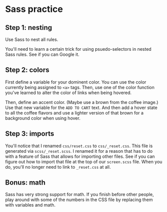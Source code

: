 # Sass practice

## Step 1: nesting

Use Sass to nest all rules.

You'll need to learn a certain trick for using psuedo-selectors in nested Sass rules. See if you can Google it.

## Step 2: colors

First define a variable for your dominent color. You can use the color currently being assigned to `<a>` tags. Then, use one of the color function you've learned to alter the color of links when being hovered.

Then, define an accent color. (Maybe use a brown from the coffee image.) Use that new variable for the `ADD TO CART` text. And then add a hover state to all the coffee flavors and use a lighter version of that brown for a background color when using hover.

## Step 3: imports

You'll notice that I renamed `css/reset.css` to `css/_reset.css`. This file is generated via `scss/_reset.scss`. I renamed it for a reason that has to do with a feature of Sass that allows for importing other files. See if you can figure out how to import that file at the top of our `screen.scss` file. When you do, you'll no longer need to link to `_reset.css` at all.

## Bonus: math

Sass has very strong support for math. If you finish before other people, play around with some of the numbers in the CSS file by replacing them with variables and math.

